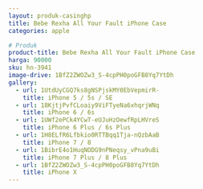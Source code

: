 ```yaml
---
layout: produk-casinghp
title: Bebe Rexha All Your Fault iPhone Case
categories: apple

# Produk
product-title: Bebe Rexha All Your Fault iPhone Case
harga: 90000
sku: hn-3941
image-drive: 1BfZ2ZWOZw3_S-4cpPH0poGFB8Yq7YtDh
gallery:
  - url: 1UtdUyCGQ7ks8gNSPjskMY0EbVepmirR-
    title: iPhone 5 / 5s / SE
  - url: 18KjtjPvfCLoaiy9ViFTyeNa6xhqrjWNq
    title: iPhone 6 / 6s
  - url: 1UWf2ePCk4YCwT-eUJuHzOewfRpLHVreS
    title: iPhone 6 Plus / 6s Plus
  - url: 1H8ELfR6Lfbkio0RTTBqq1Tja-nQzbAaB
    title: iPhone 7 / 8
  - url: 1BibrE4o1HuqNODG9nPNeqsy_vPna9uBi
    title: iPhone 7 Plus / 8 Plus
  - url: 1BfZ2ZWOZw3_S-4cpPH0poGFB8Yq7YtDh
    title: iPhone X
---
```

